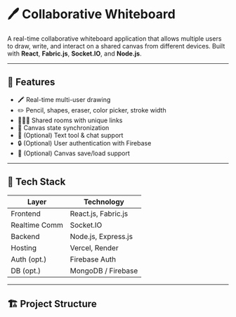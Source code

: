 # 🖊️ Collaborative Whiteboard

A real-time collaborative whiteboard application that allows multiple users to draw, write, and interact on a shared canvas from different devices. Built with **React**, **Fabric.js**, **Socket.IO**, and **Node.js**.

---

## 🚀 Features

- 🖍️ Real-time multi-user drawing
- ✏️ Pencil, shapes, eraser, color picker, stroke width
- 🧑‍🤝‍🧑 Shared rooms with unique links
- 🔁 Canvas state synchronization
- 💬 (Optional) Text tool & chat support
- 🔒 (Optional) User authentication with Firebase
- 💾 (Optional) Canvas save/load support

---

## 🔧 Tech Stack

| Layer         | Technology          |
| ------------- | ------------------- |
| Frontend      | React.js, Fabric.js |
| Realtime Comm | Socket.IO           |
| Backend       | Node.js, Express.js |
| Hosting       | Vercel, Render      |
| Auth (opt.)   | Firebase Auth       |
| DB (opt.)     | MongoDB / Firebase  |

---

## 🏗️ Project Structure
